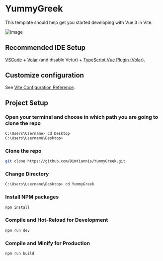 # YummyGreek

This template should help get you started developing with Vue 3 in Vite.

![image](https://github.com/DimYiannis/YummyGreek/assets/107484245/8ca29b33-4e99-4498-ada0-2f0f03b33a76)



## Recommended IDE Setup

[VSCode](https://code.visualstudio.com/) + [Volar](https://marketplace.visualstudio.com/items?itemName=Vue.volar) (and disable Vetur) + [TypeScript Vue Plugin (Volar)](https://marketplace.visualstudio.com/items?itemName=Vue.vscode-typescript-vue-plugin).

## Customize configuration

See [Vite Configuration Reference](https://vitejs.dev/config/).

## Project Setup

### Open your terminal and choose in which path you are going to clone the repo

```sh
C:\Users\Username> cd Desktop
C:\Users\Username\Desktop>
```
### Clone the repo

```sh
git clone https://github.com/DimYiannis/YummyGreek.git
```

### Change Directory 

```sh
C:\Users\Username\Desktop> cd YummyGreek
```



### Install NPM packages

```sh
npm install
```

### Compile and Hot-Reload for Development

```sh
npm run dev
```

### Compile and Minify for Production

```sh
npm run build
```
